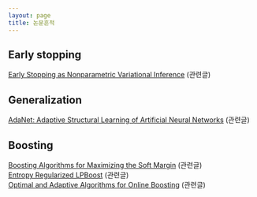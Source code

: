 ```yaml
---
layout: page
title: 논문흔적
---
```


## Early stopping
[Early Stopping as Nonparametric Variational Inference](http://proceedings.mlr.press/v51/duvenaud16.pdf) (관련글)

## Generalization
[AdaNet: Adaptive Structural Learning of Artificial Neural Networks](http://proceedings.mlr.press/v70/cortes17a/cortes17a.pdf) (관련글)

## Boosting
[Boosting Algorithms for Maximizing the Soft Margin](https://papers.nips.cc/paper/3374-boosting-algorithms-for-maximizing-the-soft-margin.pdf) (관련글)  
[Entropy Regularized LPBoost](http://citeseerx.ist.psu.edu/viewdoc/download?doi=10.1.1.144.8360&rep=rep1&type=pdf) (관련글)  
[Optimal and Adaptive Algorithms for Online Boosting](http://proceedings.mlr.press/v37/beygelzimer15.pdf) (관련글)
